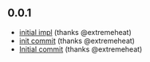 ## 0.0.1
* [initial impl](https://github.com/extremeheat/node-basic-ipc/commit/2670e9d4cf4f5e4099037c854d573982d38add9d) (thanks @extremeheat)
* [init commit](https://github.com/extremeheat/node-basic-ipc/commit/759b188efb3bb5f7fb8bbf7c26d15113869a2aa7) (thanks @extremeheat)
* [Initial commit](https://github.com/extremeheat/node-basic-ipc/commit/afb1458b473c0f5e6ac9aaacd432042629d0f89b) (thanks @extremeheat)

